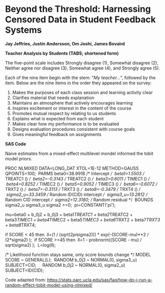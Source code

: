 # Beyond the Threshold: Harnessing Censored Data in Student Feedback Systems
**Jay Jeffries, Justin Andersson, Om Joshi, James Bovaird**

**Teacher Analysis by Students (TABS; shortened form)**

The five-point scale includes Strongly disagree (1), Somewhat disagree (2), Neither agree nor disagree (3), Somewhat agree (4), and Strongly agree (5). 

Each of the nine item begin with the stem: "*My teacher...*", followed by the item. Below are the nine items in the order they appeared on the survey:

1. Makes the purposes of each class session and learning activity clear
2. Clarifies material that needs explanation
3. Maintains an atmosphere that actively encourages learning
4. Inspires excitement or interest in the content of the course
5. Promotes mutual respect by relating to us students
6. Explains what is expected from each student
7. Makes clear how my performance is to be evaluated
8. Designs evaluation procedures consistent with course goals
9. Gives meaningful feedback on assignments

**SAS Code**

Naive estimates from a mixed-effect multilevel mondel informed the tobit model priors.

PROC NLMIXED DATA=LONG_DAT XTOL=1E-12 METHOD=GAUSS QPOINTS=100;
 PARMS beta0=38.9918 /* Intercept */
 beta1=1.5503 /* TREATC1 () */
 beta2=-0.3143 /* TREATC2 () */
 beta3=0.6011 /* TIMEC1 () */
 beta4=0.8252 /* TIMEC2 () */
 beta5=0.9052 /* TIMEC3 () */
 beta6=-0.6072 /* TRXT2 () */
 beta7=-0.3113 /* TRXT3 () */
 beta8=-0.3479 /* TRXT4 () */
 sigma2_u=33.3459 /* Random ID(CID) intercept */
 sigma3_u=13.2812 /* Random CID intercept */
 sigma2=12.3180; /* Random residual */
 BOUNDS sigma2_u sigma3_u sigma2 >=0;
 pi=CONSTANT('pi');

mu=beta0 + b_0j2 + b_0j3 + beta1*TREATC1 + beta2*TREATC2 + beta3*TIMEC1 + beta4*TIMEC2 + beta5*TIMEC3 + beta6*TRXT2 + beta7*TRXT3 + beta8*TRXT4;

if SCORE < 45 then 
 ll=(1 / (sqrt(2*pi*sigma2))) * exp(-(SCORE-mu)**2 / (2*sigma2) );
 if SCORE >=45 then
 ll=1 - probnorm((SCORE - mu) / sqrt(sigma2) );
 L=log(ll);

/* Likelihood function stays same, only score bounds change */
MODEL SCORE ~ GENERAL(L);
 RANDOM b_0j3 ~ NORMAL(0, sigma3_u) SUBJECT=CID;
&nbsp;&nbsp;&nbsp;&nbsp;RANDOM b_0j2 ~ NORMAL(0, sigma2_u) SUBJECT=ID(CID);

Code adapted from: <https://stats.oarc.ucla.edu/sas/faq/how-do-i-run-a-random-effect-tobit-model-using-nlmixed/>
